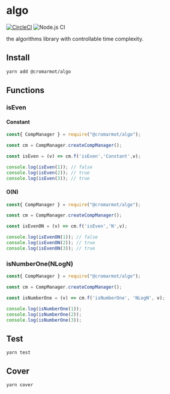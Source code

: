 # algo

[![CircleCI](https://circleci.com/gh/CroMarmot/algo/tree/master.svg?style=svg)](https://circleci.com/gh/CroMarmot/algo?branch=master) ![Node.js CI](https://github.com/CroMarmot/algo/workflows/Node.js%20CI/badge.svg?branch=master)

the algorithms library with controllable time complexity.

## Install

```bash
yarn add @cromarmot/algo
```

## Functions

### isEven

#### Constant
```js
const{ CompManager } = require("@cromarmot/algo");

const cm = CompManager.createCompManager();

const isEven = (v) => cm.f('isEven','Constant',v);

console.log(isEven(1)); // false
console.log(isEven(2)); // true
console.log(isEven(3)); // true
```

#### O(N)

```js
const{ CompManager } = require("@cromarmot/algo");

const cm = CompManager.createCompManager();

const isEvenON = (v) => cm.f('isEven','N',v);

console.log(isEvenON(1)); // false
console.log(isEvenON(2)); // true
console.log(isEvenON(3)); // true
```

### isNumberOne(NLogN)

```js
const{ CompManager } = require("@cromarmot/algo");

const cm = CompManager.createCompManager();

const isNumberOne = (v) => cm.f('isNumberOne', 'NLogN', v);

console.log(isNumberOne(1));
console.log(isNumberOne(2));
console.log(isNumberOne(3));
```

## Test


```
yarn test
```

## Cover

```
yarn cover
```
